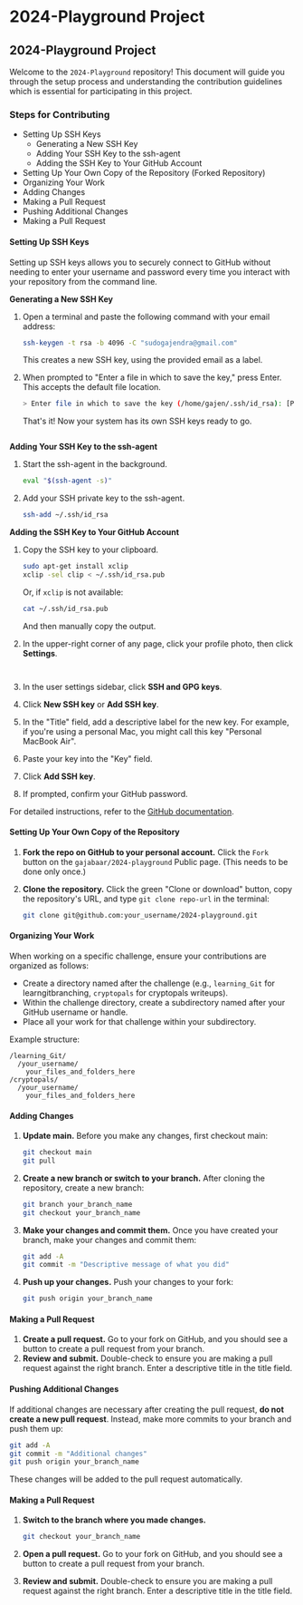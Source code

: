 # 2024-Playground Project

## 2024-Playground Project

Welcome to the `2024-Playground` repository! This document will guide you through the setup process and understanding the contribution guidelines which is essential for participating in this project.

### Steps for Contributing

* Setting Up SSH Keys
  * Generating a New SSH Key
  * Adding Your SSH Key to the ssh-agent
  * Adding the SSH Key to Your GitHub Account
* Setting Up Your Own Copy of the Repository (Forked Repository)
* Organizing Your Work
* Adding Changes
* Making a Pull Request
* Pushing Additional Changes
* Making a Pull Request

#### Setting Up SSH Keys

Setting up SSH keys allows you to securely connect to GitHub without needing to enter your username and password every time you interact with your repository from the command line.

**Generating a New SSH Key**

1.  Open a terminal and paste the following command with your email address:

    ```bash
    ssh-keygen -t rsa -b 4096 -C "sudogajendra@gmail.com"
    ```

    This creates a new SSH key, using the provided email as a label.
2.  When prompted to "Enter a file in which to save the key," press Enter. This accepts the default file location.

    ```bash
    > Enter file in which to save the key (/home/gajen/.ssh/id_rsa): [Press enter]
    ```

    That's it! Now your system has its own SSH keys ready to go.

<figure><img src=".gitbook/assets/Generating a New SSH Key 0.png" alt=""><figcaption></figcaption></figure>

**Adding Your SSH Key to the ssh-agent**

1.  Start the ssh-agent in the background.

    ```bash
    eval "$(ssh-agent -s)"
    ```
2.  Add your SSH private key to the ssh-agent.

    ```bash
    ssh-add ~/.ssh/id_rsa
    ```

**Adding the SSH Key to Your GitHub Account**

1.  Copy the SSH key to your clipboard.

    ```bash
    sudo apt-get install xclip
    xclip -sel clip < ~/.ssh/id_rsa.pub
    ```

    Or, if `xclip` is not available:

    ```bash
    cat ~/.ssh/id_rsa.pub
    ```

    And then manually copy the output.
2.  In the upper-right corner of any page, click your profile photo, then click **Settings**.

    <figure><img src=".gitbook/assets/Adding the SSH Key to Your GitHub Account 1.png" alt=""><figcaption></figcaption></figure>
    <figure><img src=".gitbook/assets/Adding the SSH Key to Your GitHub Account 2.png" alt=""><figcaption></figcaption></figure>

3. In the user settings sidebar, click **SSH and GPG keys**.
4. Click **New SSH key** or **Add SSH key**.
5. In the "Title" field, add a descriptive label for the new key. For example, if you're using a personal Mac, you might call this key "Personal MacBook Air".
6. Paste your key into the "Key" field.
7. Click **Add SSH key**.
8. If prompted, confirm your GitHub password.

For detailed instructions, refer to the [GitHub documentation](https://docs.github.com/en/authentication/connecting-to-github-with-ssh).

#### Setting Up Your Own Copy of the Repository

1. **Fork the repo on GitHub to your personal account.** Click the `Fork` button on the `gajabaar/2024-playground` Public page. (This needs to be done only once.)
2.  **Clone the repository.** Click the green "Clone or download" button, copy the repository's URL, and type `git clone repo-url` in the terminal:

    ```bash
    git clone git@github.com:your_username/2024-playground.git
    ```

#### Organizing Your Work

When working on a specific challenge, ensure your contributions are organized as follows:

* Create a directory named after the challenge (e.g., `learning_Git` for learngitbranching, `cryptopals` for cryptopals writeups).
* Within the challenge directory, create a subdirectory named after your GitHub username or handle.
* Place all your work for that challenge within your subdirectory.

Example structure:

```
/learning_Git/
  /your_username/
    your_files_and_folders_here
/cryptopals/
  /your_username/
    your_files_and_folders_here
```

#### Adding Changes

1.  **Update main.** Before you make any changes, first checkout main:

    ```bash
    git checkout main
    git pull
    ```
2.  **Create a new branch or switch to your branch.** After cloning the repository, create a new branch:

    ```bash
    git branch your_branch_name
    git checkout your_branch_name
    ```
3.  **Make your changes and commit them.** Once you have created your branch, make your changes and commit them:

    ```bash
    git add -A
    git commit -m "Descriptive message of what you did"
    ```
4.  **Push up your changes.** Push your changes to your fork:

    ```bash
    git push origin your_branch_name
    ```

#### Making a Pull Request

1. **Create a pull request.** Go to your fork on GitHub, and you should see a button to create a pull request from your branch.
2. **Review and submit.** Double-check to ensure you are making a pull request against the right branch. Enter a descriptive title in the title field.

#### Pushing Additional Changes

If additional changes are necessary after creating the pull request, **do not create a new pull request**. Instead, make more commits to your branch and push them up:

```bash
git add -A
git commit -m "Additional changes"
git push origin your_branch_name
```

These changes will be added to the pull request automatically.

#### Making a Pull Request

1.  **Switch to the branch where you made changes.**

    ```bash
    git checkout your_branch_name
    ```
2. **Open a pull request.** Go to your fork on GitHub, and you should see a button to create a pull request from your branch.
3. **Review and submit.** Double-check to ensure you are making a pull request against the right branch. Enter a descriptive title in the title field.
